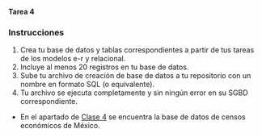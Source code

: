 **Tarea 4**
### Instrucciones
1. Crea tu base de datos y tablas correspondientes a partir de tus tareas de los modelos e-r y relacional.
2. Incluye al menos 20 registros en tu base de datos.
3. Sube tu archivo de creación de base de datos a tu repositorio con un nombre en formato SQL (o equivalente).
4. Tu archivo se ejecuta completamente y sin ningún error en su SGBD correspondiente.

- En el apartado de [Clase 4](./Censos_economicos.sql) se encuentra la base de datos de censos económicos de México.